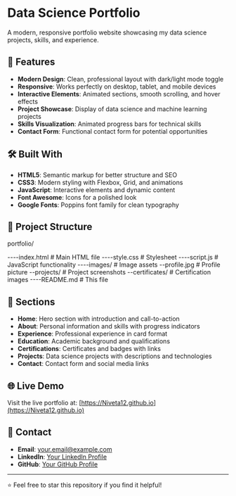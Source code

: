 # Data Science Portfolio


A modern, responsive portfolio website showcasing my data science projects, skills, and experience.

## 🚀 Features

- **Modern Design**: Clean, professional layout with dark/light mode toggle
- **Responsive**: Works perfectly on desktop, tablet, and mobile devices
- **Interactive Elements**: Animated sections, smooth scrolling, and hover effects
- **Project Showcase**: Display of data science and machine learning projects
- **Skills Visualization**: Animated progress bars for technical skills
- **Contact Form**: Functional contact form for potential opportunities

## 🛠️ Built With

- **HTML5**: Semantic markup for better structure and SEO
- **CSS3**: Modern styling with Flexbox, Grid, and animations
- **JavaScript**: Interactive elements and dynamic content
- **Font Awesome**: Icons for a polished look
- **Google Fonts**: Poppins font family for clean typography

## 📁 Project Structure
portfolio/

----index.html # Main HTML file
----style.css # Stylesheet
----script.js # JavaScript functionality
----images/ # Image assets
    --profile.jpg # Profile picture
    --projects/ # Project screenshots
    --certificates/ # Certification images
----README.md # This file



## 🎨 Sections

- **Home**: Hero section with introduction and call-to-action
- **About**: Personal information and skills with progress indicators
- **Experience**: Professional experience in card format
- **Education**: Academic background and qualifications
- **Certifications**: Certificates and badges with links
- **Projects**: Data science projects with descriptions and technologies
- **Contact**: Contact form and social media links

## 🌐 Live Demo

Visit the live portfolio at: [https://Niveta12.github.io](https://Niveta12.github.io)

## 📧 Contact

- **Email**: your.email@example.com
- **LinkedIn**: [Your LinkedIn Profile](https://www.linkedin.com/in/nivetha-rameshbabu/)
- **GitHub**: [Your GitHub Profile](https://github.com/Niveta12)


---

⭐ Feel free to star this repository if you find it helpful!
